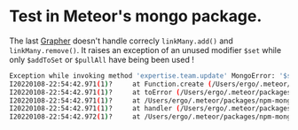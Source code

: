 # Test in Meteor's mongo package.

The last [Grapher](https://github.com/cult-of-coders/grapher) doesn't handle correcly `linkMany.add()` and `linkMany.remove()`. 
It raises an exception of an unused modifier `$set` while only `$addToSet` or `$pullAll` have being been used !

```sh
Exception while invoking method 'expertise.team.update' MongoError: '$set' is empty. You must specify a field like so: {$set: {<field>: ...}}
I20220108-22:54:42.971(1)?     at Function.create (/Users/ergo/.meteor/packages/npm-mongo/.3.9.1.vw5upk.wuuvf++os+web.browser+web.browser.legacy+web.cordova/npm/node_modules/mongodb/lib/core/error.js:57:12)
I20220108-22:54:42.971(1)?     at toError (/Users/ergo/.meteor/packages/npm-mongo/.3.9.1.vw5upk.wuuvf++os+web.browser+web.browser.legacy+web.cordova/npm/node_modules/mongodb/lib/utils.js:130:22)
I20220108-22:54:42.971(1)?     at /Users/ergo/.meteor/packages/npm-mongo/.3.9.1.vw5upk.wuuvf++os+web.browser+web.browser.legacy+web.cordova/npm/node_modules/mongodb/lib/operations/common_functions.js:384:39
I20220108-22:54:42.971(1)?     at handler (/Users/ergo/.meteor/packages/npm-mongo/.3.9.1.vw5upk.wuuvf++os+web.browser+web.browser.legacy+web.cordova/npm/node_modules/mongodb/lib/core/sdam/topology.js:953:24)
I20220108-22:54:42.972(1)?     at /Users/ergo/.meteor/packages/npm-mongo/.3.9.1.vw5upk.wuuvf++os+web.browser+web.browser.legacy+web.cordova/npm/node_modules/mongodb/lib/cmap/connection_pool.js:350:13
````

